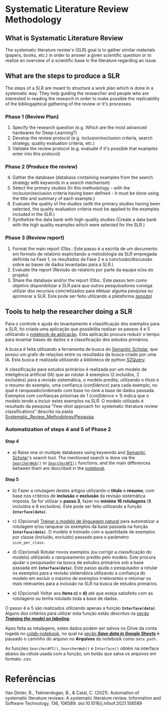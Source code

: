 
# Systematic Literature Review Methodology

## What is Systematic Literature Review

The systematic literature review's (SLR) goal is to gather similar materials (papers, books, etc.) in order to answer a given scientific question or to realize an overview of a scientific base in the literature regarding an issue.

## What are the steps to produce a SLR

The steps of a SLR are meant to structure a work plan which is done in a systematic way. They help guiding the researcher and people who are interested in reading the research in order to make possible the replicability of the bibliogaphical gathering of the review or it's processes.

### Phase 1 (Review Plan)

1. Specify the research question (e.g. Which are the most advanced hardwares for Deep-Learning?)
2. Develop the review protocol (e.g. inclusion/exclusion criteria, search strategy, quality evaluation criteria, etc.)
3. Validate the review protocol (e.g. evaluate if it's possible that examples enter into this protocol)

### Phase 2 (Produce the review)

4. Gather the database (database containing examples from the search strategy with keywords in a search mechanism)
5. Select the primary studies (In this methodology - with the inclsuion/exclusion criteria having been defined - it must be done using the title and summary of each example.)
6. Evaluate the quality of the studies (with the primary studies having been selected, the quality evaluation criteria must be applied to the examples included in the SLR.)
7. Synthetize the data bank with high-quality studies (Create a data bank with the high quality examples which were selected for the SLR.)

### Phase 3 (Review report)

1. Format the main report (Obs.: Este passo é a escrita de um documento em formato de relatório explicitando a metodologia da SLR empregada definida na Fase 1, os resultados da Fase 2 e a conclusão/discussão sobre as bases de dados levantadas para a SLR.)
2. Evaluate the report (Revisão do relatório por parte da equipe e/ou do projeto)
3. Share the database and/or the report (Obs.: Este passo tem como objetivo disponibilizar a SLR para que outros pesquisadores consiga utilizar dos recursos concretizados para efetuar alguma pesquisa ou aprimorar a SLR. Este pode ser feito utilizando a plataforma [zenodo](https://zenodo.org/))

## Tools to help the researcher doing a SLR

Para o controle e ajuda do levantamento e classificação dos exemplos para a SLR, foi criada uma aplicação que possibilita realizar os passos 4 e 5 utilizando o [notebook de aplicação](https://colab.research.google.com/github/BecomeAllan/ML-SLRC/blob/main/Application/Classification_automation_SLR.ipynb). Esta aplicação procura reduzir o tempo para levantar bases de dados e a classificação dos estudos primários.

A busca é feita utilizando a ferramenta de busca do [Semantic Scholar](https://www.semanticscholar.org/), que possui um grafo de relações entre os resultados da busca criado por uma IA. Esta busca é realizada utilizando a biblioteca de python [S2Query](https://github.com/mcti-sefip/NLP-MCTI-PPF/tree/main/Systematic_Review/Systematic_Review_Methodology/Buscador).

A classificação para estudos primários é realizada por um modelo de inteligência artificial (IA) que ao rotular 4 exemplos (2 incluídos, 2 excluídos) para a revisão sistemática, o modelo predita, utilizando o titulo e o resumo do exemplo, uma confiança (*confidence*) para cada exemplo, no qual é ranqueado/ordenado com base no *rank* a base de dados passada. Exemplos com confianças próximas de 1 (*confidence* $\approx$ 1) indica que o modelo tende a incluir estes exemplos na SLR. O modelo utilizado é resultado da pesquisa "Few-shot approach for systematic literature review classifications" descrito na pasta [Systematic_Review_Methodology/Pesquisa](https://github.com/mcti-sefip/NLP-MCTI-PPF/tree/main/Systematic_Review/Systematic_Review_Methodology/Pesquisa).

### Automatization of steps 4 and 5 of Phase 2

#### Step 4

- a) Raise one or multiple databases using keywords and [Semantic Scholar](https://www.semanticscholar.org/)'s search tool. The mentioned search is done via the [`SearcherWeb()`](https://colab.research.google.com/github/BecomeAllan/ML-SLRC/blob/main/Application/Classification_automation_SLR.ipynb#scrollTo=kXCMmkts700P) or [`SearcherAPI()`](https://colab.research.google.com/github/BecomeAllan/ML-SLRC/blob/main/Application/Classification_automation_SLR.ipynb#scrollTo=mTQwDdhG6kxe) functions, and the main differences between them are described in the [notebook](https://colab.research.google.com/github/BecomeAllan/ML-SLRC/blob/main/Application/Classification_automation_SLR.ipynb#scrollTo=19agpVfcMqBu).

#### Step 5

- b) Fazer a rotulagem destes artigos utilizando o **titulo** e **resumo**, com base nos critérios de **inclusão**  e **exclusão** da revisão sistemática imposta. Se for utilizar o **passo 3**, fazer no **mínimo 16 rotulagens** (8 incluídos e 8 excluídos). Este pode ser feito utilizando a função **`Interface(data)`**.

- c) (Opcional) [Treinar o modelo de linguagem natural](https://colab.research.google.com/github/BecomeAllan/ML-SLRC/blob/main/Application/Classification_automation_SLR.ipynb#scrollTo=z5AsHo-wMsRP) para automatizar a rotulagem e/ou ranquear os exemplos da base passada na função **`Interface(data)`**. O modelo é treinado com a quantidade de exemplos por classe (incluído, excluído) passado para o parâmetro `size_per_class`.

- d) (Opcional) Rotular novos exemplos (ou corrigir a classificação do modelo) utilizando o ranqueamento predito pelo modelo. Este procura ajudar o pesquisador na busca de estudos primários sob a base passada em **`Interface(data)`**. Este passo ajuda o pesquisador a rotular os exemplos para a revisão sistemática utilizando a confiança do modelo em excluir o máximo de exemplos irrelevantes e retornar os mais relevantes para a inclusão na SLR na busca de estudos primários.

- e) (Opcional) Voltar aos **itens c)** e **d)** até que esteja satisfeito com as rotulagens ou tenha rotulado toda a base de dados.

O passo 4 e 5 são realizados utilizando apenas a função **`Interface(data)`**. Alguns dos critérios para utilizar esta função estão descritos na [seção ***Training the model on labeling***](https://colab.research.google.com/github/BecomeAllan/ML-SLRC/blob/main/Application/Classification_automation_SLR.ipynb#scrollTo=si5nOu94eT4w).

Apos feita as rotulagens, estes dados podem ser salvos no Drive da conta logada no [colab-notebook](https://colab.research.google.com/github/BecomeAllan/ML-SLRC/blob/main/Application/Classification_automation_SLR.ipynb), no qual na [seção ***Save data in Google Sheets***](https://colab.research.google.com/github/BecomeAllan/ML-SLRC/blob/main/Application/Classification_automation_SLR.ipynb#scrollTo=lyQj-AxYNIbh) é passado o caminho do arquivo no **Arquivos** do notebook como `data_path`.

As funções `SearcherAPI()`, `SearcherWeb()` e `Interface()` obtém na interface abaixo da célula usada com a função, um botão que salva os arquivos em formato *.csv*.


# Referências

Van Dinter, R., Tekinerdogan, B., & Catal, C. (2021). Automation of systematic literature reviews: A systematic literature review. Information and Software Technology, 136, 106589. doi:10.1016/j.infsof.2021.106589
